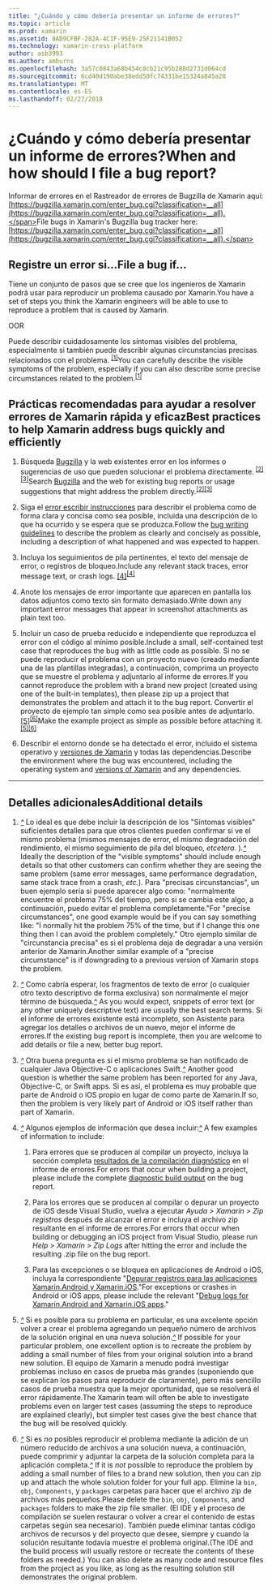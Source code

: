 ```yaml
---
title: "¿Cuándo y cómo debería presentar un informe de errores?"
ms.topic: article
ms.prod: xamarin
ms.assetid: 8AD9CFBF-282A-4C1F-95E9-25F21141B052
ms.technology: xamarin-cross-platform
author: asb3993
ms.author: amburns
ms.openlocfilehash: 3a57c0843a68b454c8cb21c95b280d2731d064cd
ms.sourcegitcommit: 6cd40d190abe38edd50fc74331be15324a845a28
ms.translationtype: MT
ms.contentlocale: es-ES
ms.lasthandoff: 02/27/2018
---
```

# <a name="when-and-how-should-i-file-a-bug-report"></a><span data-ttu-id="022aa-102">¿Cuándo y cómo debería presentar un informe de errores?</span><span class="sxs-lookup"><span data-stu-id="022aa-102">When and how should I file a bug report?</span></span>


<span data-ttu-id="022aa-103">Informar de errores en el Rastreador de errores de Bugzilla de Xamarin aquí: [https://bugzilla.xamarin.com/enter_bug.cgi?classification=__all](https://bugzilla.xamarin.com/enter_bug.cgi?classification=__all).</span><span class="sxs-lookup"><span data-stu-id="022aa-103">File bugs in Xamarin's Bugzilla bug tracker here: [https://bugzilla.xamarin.com/enter_bug.cgi?classification=__all](https://bugzilla.xamarin.com/enter_bug.cgi?classification=__all).</span></span>

## <a name="file-a-bug-if"></a><span data-ttu-id="022aa-104">Registre un error si...</span><span class="sxs-lookup"><span data-stu-id="022aa-104">File a bug if...</span></span>


<span data-ttu-id="022aa-105">Tiene un conjunto de pasos que se cree que los ingenieros de Xamarin podrá usar para reproducir un problema causado por Xamarin.</span><span class="sxs-lookup"><span data-stu-id="022aa-105">You have a set of steps you think the Xamarin engineers will be able to use to reproduce a problem that is caused by Xamarin.</span></span>

<span data-ttu-id="022aa-106">O</span><span class="sxs-lookup"><span data-stu-id="022aa-106">OR</span></span>

<span data-ttu-id="022aa-107">Puede describir cuidadosamente los síntomas visibles del problema, especialmente si también puede describir algunas circunstancias precisas relacionados con el problema. <sup> [[1]](#note-1)</sup></span><span class="sxs-lookup"><span data-stu-id="022aa-107">You can carefully describe the visible symptoms of the problem, especially if you can also describe some precise circumstances related to the problem.<sup>[[1]](#note-1)</sup></span></span>


## <a name="best-practices-to-help-xamarin-address-bugs-quickly-and-efficiently"></a><span data-ttu-id="022aa-108">Prácticas recomendadas para ayudar a resolver errores de Xamarin rápida y eficaz</span><span class="sxs-lookup"><span data-stu-id="022aa-108">Best practices to help Xamarin address bugs quickly and efficiently</span></span>


1. <span data-ttu-id="022aa-109"><a name="ref-1" />Búsqueda [Bugzilla](https://bugzilla.xamarin.com/query.cgi?format=specific&amp;bug_status=__all__) y la web existentes error en los informes o sugerencias de uso que pueden solucionar el problema directamente.<sup> [[2]](#note-2)</sup><sup>[[3]](#note-3)</sup></span><span class="sxs-lookup"><span data-stu-id="022aa-109"><a name="ref-1" />Search [Bugzilla](https://bugzilla.xamarin.com/query.cgi?format=specific&amp;bug_status=__all__) and the web for existing bug reports or usage suggestions that might address the problem directly.<sup>[[2]](#note-2)</sup><sup>[[3]](#note-3)</sup></span></span>

1. <span data-ttu-id="022aa-110"><a name="ref-2" />Siga el [error escribir instrucciones](https://bugzilla.xamarin.com/page.cgi?id=bug-writing.html) para describir el problema como de forma clara y concisa como sea posible, incluida una descripción de lo que ha ocurrido y se espera que se produzca.</span><span class="sxs-lookup"><span data-stu-id="022aa-110"><a name="ref-2" />Follow the [bug writing guidelines](https://bugzilla.xamarin.com/page.cgi?id=bug-writing.html) to describe the problem as clearly and concisely as possible, including a description of what happened and was expected to happen.</span></span>

1. <span data-ttu-id="022aa-111"><a name="ref-3" />Incluya los seguimientos de pila pertinentes, el texto del mensaje de error, o registros de bloqueo.</span><span class="sxs-lookup"><span data-stu-id="022aa-111"><a name="ref-3" />Include any relevant stack traces, error message text, or crash logs.</span></span> <span data-ttu-id="022aa-112"><sup>[[4]](#note-4)</sup></span><span class="sxs-lookup"><span data-stu-id="022aa-112"><sup>[[4]](#note-4)</sup></span></span>

1. <span data-ttu-id="022aa-113"><a name="ref-4" />Anote los mensajes de error importante que aparecen en pantalla los datos adjuntos como texto sin formato demasiado.</span><span class="sxs-lookup"><span data-stu-id="022aa-113"><a name="ref-4" />Write down any important error messages that appear in screenshot attachments as plain text too.</span></span>

1. <span data-ttu-id="022aa-114"><a name="ref-5" />Incluir un caso de prueba reducido e independiente que reproduzca el error con el código al mínimo posible.</span><span class="sxs-lookup"><span data-stu-id="022aa-114"><a name="ref-5" />Include a small, self-contained test case that reproduces the bug with as little code as possible.</span></span>  <span data-ttu-id="022aa-115">Si no se puede reproducir el problema con un proyecto nuevo (creado mediante una de las plantillas integradas), a continuación, comprima un proyecto que se muestre el problema y adjuntarlo al informe de errores.</span><span class="sxs-lookup"><span data-stu-id="022aa-115">If you cannot reproduce the problem with a brand new project (created using one of the built-in templates), then please zip up a project that demonstrates the problem and attach it to the bug report.</span></span>  <span data-ttu-id="022aa-116">Convertir el proyecto de ejemplo tan simple como sea posible antes de adjuntarlo. <sup> [[5]](#note-5)</sup><sup>[[6]](#note-6)</sup></span><span class="sxs-lookup"><span data-stu-id="022aa-116">Make the example project as simple as possible before attaching it.<sup>[[5]](#note-5)</sup><sup>[[6]](#note-6)</sup></span></span>

1. <span data-ttu-id="022aa-117"><a name="ref-6" />Describir el entorno donde se ha detectado el error, incluido el sistema operativo y [versiones de Xamarin](~/cross-platform/troubleshooting/questions/version-logs.md) y todas las dependencias.</span><span class="sxs-lookup"><span data-stu-id="022aa-117"><a name="ref-6" />Describe the environment where the bug was encountered, including the operating system and [versions of Xamarin](~/cross-platform/troubleshooting/questions/version-logs.md) and any dependencies.</span></span>

---

## <a name="additional-details"></a><span data-ttu-id="022aa-118">Detalles adicionales</span><span class="sxs-lookup"><span data-stu-id="022aa-118">Additional details</span></span>

1. <span data-ttu-id="022aa-119"><a name="note-1" />[*^*](#ref-1) Lo ideal es que debe incluir la descripción de los "Síntomas visibles" suficientes detalles para que otros clientes pueden confirmar si ve el mismo problema (mismos mensajes de error, el mismo degradación del rendimiento, el mismo seguimiento de pila del bloqueo, _etcetera._ ).</span><span class="sxs-lookup"><span data-stu-id="022aa-119"><a name="note-1" />[*^*](#ref-1) Ideally the description of the "visible symptoms" should include enough details so that other customers can confirm whether they are seeing the same problem (same error messages, same performance degradation, same stack trace from a crash, _etc._).</span></span> <span data-ttu-id="022aa-120">Para "precisas circunstancias", un buen ejemplo sería si puede aparecer algo como: "normalmente encuentre el problema 75% del tiempo, pero si se cambia este algo, a continuación, puedo evitar el problema completamente."</span><span class="sxs-lookup"><span data-stu-id="022aa-120">For "precise circumstances", one good example would be if you can say something like: "I normally hit the problem 75% of the time, but if I change this one thing then I can avoid the problem completely."</span></span> <span data-ttu-id="022aa-121">Otro ejemplo similar de "circunstancia precisa" es si el problema deja de degradar a una versión anterior de Xamarin.</span><span class="sxs-lookup"><span data-stu-id="022aa-121">Another similar example of a "precise circumstance" is if downgrading to a previous version of Xamarin stops the problem.</span></span>

1. <span data-ttu-id="022aa-122"><a name="note-2" />[*^*](#ref-2) Como cabría esperar, los fragmentos de texto de error (o cualquier otro texto descriptivo de forma exclusiva) son normalmente el mejor término de búsqueda.</span><span class="sxs-lookup"><span data-stu-id="022aa-122"><a name="note-2" />[*^*](#ref-2) As you would expect, snippets of error text (or any other uniquely descriptive text) are usually the best search terms.</span></span> <span data-ttu-id="022aa-123">Si el informe de errores existente está incompleto, son Asistente para agregar los detalles o archivos de un nuevo, mejor el informe de errores.</span><span class="sxs-lookup"><span data-stu-id="022aa-123">If the existing bug report is incomplete, then you are welcome to add details or file a new, better bug report.</span></span>

1. <span data-ttu-id="022aa-124"><a name="note-3" />[*^*](#ref-3) Otra buena pregunta es si el mismo problema se han notificado de cualquier Java Objective-C o aplicaciones Swift.</span><span class="sxs-lookup"><span data-stu-id="022aa-124"><a name="note-3" />[*^*](#ref-3) Another good question is whether the same problem has been reported for any Java, Objective-C, or Swift apps.</span></span> <span data-ttu-id="022aa-125">Si es así, el problema es muy probable que parte de Android o iOS propio en lugar de como parte de Xamarin.</span><span class="sxs-lookup"><span data-stu-id="022aa-125">If so, then the problem is very likely part of Android or iOS itself rather than part of Xamarin.</span></span>

1. <span data-ttu-id="022aa-126"><a name="note-4" />[*^*](#ref-4) Algunos ejemplos de información que desea incluir:</span><span class="sxs-lookup"><span data-stu-id="022aa-126"><a name="note-4" />[*^*](#ref-4) A few examples of information to include:</span></span>

    1. <span data-ttu-id="022aa-127">Para errores que se producen al compilar un proyecto, incluya la sección completa [resultados de la compilación diagnóstico](~/android/troubleshooting/troubleshooting.md#Diagnostic_MSBuild_Output) en el informe de errores.</span><span class="sxs-lookup"><span data-stu-id="022aa-127">For errors that occur when building a project, please include the complete [diagnostic build output](~/android/troubleshooting/troubleshooting.md#Diagnostic_MSBuild_Output) on the bug report.</span></span>
    
    1. <span data-ttu-id="022aa-128">Para los errores que se producen al compilar o depurar un proyecto de iOS desde Visual Studio, vuelva a ejecutar _Ayuda > Xamarin > Zip registros_ después de alcanzar el error e incluya el archivo zip resultante en el informe de errores.</span><span class="sxs-lookup"><span data-stu-id="022aa-128">For errors that occur when building or debugging an iOS project from Visual Studio, please run _Help > Xamarin > Zip Logs_ after hitting the error and include the resulting .zip file on the bug report.</span></span>
    
    1. <span data-ttu-id="022aa-129">Para las excepciones o se bloquea en aplicaciones de Android o iOS, incluya la correspondiente "[Depurar registros para las aplicaciones Xamarin.Android y Xamarin.iOS](~/cross-platform/troubleshooting/questions/version-logs.md#debug-logs-for-xamarin-apps)."</span><span class="sxs-lookup"><span data-stu-id="022aa-129">For exceptions or crashes in Android or iOS apps, please include the relevant "[Debug logs for Xamarin.Android and Xamarin.iOS apps](~/cross-platform/troubleshooting/questions/version-logs.md#debug-logs-for-xamarin-apps)."</span></span>

1. <span data-ttu-id="022aa-130"><a name="note-5" />[*^*](#ref-5) Si es posible para su problema en particular, es una excelente opción volver a crear el problema agregando un pequeño número de archivos de la solución original en una nueva solución.</span><span class="sxs-lookup"><span data-stu-id="022aa-130"><a name="note-5" />[*^*](#ref-5) If possible for your particular problem, one excellent option is to recreate the problem by adding a small number of files from your original solution into a brand new solution.</span></span> <span data-ttu-id="022aa-131">El equipo de Xamarin a menudo podrá investigar problemas incluso en casos de prueba más grandes (suponiendo que se explican los pasos para reproducir de claramente), pero más sencillo casos de prueba muestra que la mejor oportunidad, que se resolverá el error rápidamente.</span><span class="sxs-lookup"><span data-stu-id="022aa-131">The Xamarin team will often be able to investigate problems even on larger test cases (assuming the steps to reproduce are explained clearly), but simpler test cases give the best chance that the bug will be resolved quickly.</span></span>


1. <span data-ttu-id="022aa-132"><a name="note-6" />[*^*](#ref-6) Si es _no_ posibles reproducir el problema mediante la adición de un número reducido de archivos a una solución nueva, a continuación, puede comprimir y adjuntar la carpeta de la solución completa para la aplicación completa.</span><span class="sxs-lookup"><span data-stu-id="022aa-132"><a name="note-6" />[*^*](#ref-6) If it is _not_ possible to reproduce the problem by adding a small number of files to a brand new solution, then you can zip up and attach the whole solution folder for your full app.</span></span> <span data-ttu-id="022aa-133">Elimine la `bin`, `obj`, `Components`, y `packages` carpetas para hacer que el archivo zip de archivos más pequeños.</span><span class="sxs-lookup"><span data-stu-id="022aa-133">Please delete the `bin`, `obj`, `Components`, and `packages` folders to make the zip file smaller.</span></span> <span data-ttu-id="022aa-134">(El IDE y el proceso de compilación se suelen restaurar o volver a crear el contenido de estas carpetas según sea necesario). También puede eliminar tantas código archivos de recursos y del proyecto que desee, siempre y cuando la solución resultante todavía muestre el problema original.</span><span class="sxs-lookup"><span data-stu-id="022aa-134">(The IDE and the build process will usually restore or recreate the contents of these folders as needed.) You can also delete as many code and resource files from the project as you like, as long as the resulting solution still demonstrates the original problem.</span></span>

